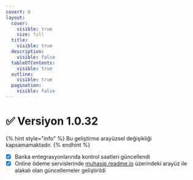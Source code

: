 ```yaml
---
coverY: 0
layout:
  cover:
    visible: true
    size: full
  title:
    visible: true
  description:
    visible: false
  tableOfContents:
    visible: true
  outline:
    visible: true
  pagination:
    visible: false
---
```


# ✅ Versiyon 1.0.32



{% hint style="info" %}
Bu geliştirme arayüzsel değişikliği kapsamamaktadır.
{% endhint %}

* [x] Banka entegrasyonlarında kontrol saatleri güncellendi
* [x] Online ödeme servislerinde [muhasip.readme.io](http://muhasip.readme.io) üzerindeki arayüz ile alakalı olan güncellemeler geliştirildi
